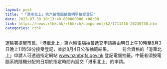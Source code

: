 ```yaml
---
layout: post
title: "「港車北上」第六輪電腦抽籤明早接受登記"
date: 2023-07-30 10:13:40.000000000 +08:00
link: https://news.rthk.hk/rthk/ch/component/k2/1711216-20230730.htm
categories: rthk
---
```


運輸署提醒市民，「港車北上」第六輪電腦抽籤遞交申請將由明日上午10時至8月3日晚上11時59分接受登記，並於8月4日公布抽籤結果。
　　 
符合資格的「港車北上」申請人可透過指定網站 www.hzmbqfs.gov.hk 登記電腦抽籤。中籤者須按電腦系統隨機分配的日期於指定時間內遞交「港車北上」的申請。
